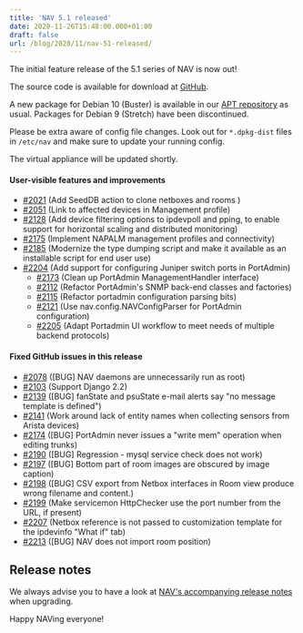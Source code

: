 ```yaml
---
title: 'NAV 5.1 released'
date: 2020-11-26T15:48:00.000+01:00
draft: false
url: /blog/2020/11/nav-51-released/
---
```


The initial feature release of the 5.1 series of NAV is now out!

The source code is available for download at [GitHub](https://github.com/UNINETT/nav/releases).

A new package for Debian 10 (Buster) is available in our [APT repository](https://nav.uninett.no/install-instructions/#debian) as usual. Packages for Debian 9 (Stretch) have been discontinued.

Please be extra aware of config file changes. Look out for `*.dpkg-dist` files in `/etc/nav` and make sure to update your running config.

The virtual appliance will be updated shortly.

#### User-visible features and improvements

*   [#2021](https://github.com/Uninett/nav/issues/2021) (Add SeedDB action to clone netboxes and rooms )
*   [#2051](https://github.com/Uninett/nav/issues/2051) (Link to affected devices in Management profile)
*   [#2128](https://github.com/Uninett/nav/pull/2128) (Add device filtering options to ipdevpoll and pping, to enable support for horizontal scaling and distributed monitoring)
*   [#2175](https://github.com/Uninett/nav/pull/2175) (Implement NAPALM management profiles and connectivity)
*   [#2185](https://github.com/Uninett/nav/pull/2185) (Modernize the type dumping script and make it available as an installable script for end user use)
*   [#2204](https://github.com/Uninett/nav/pull/2204) (Add support for configuring Juniper switch ports in PortAdmin)
    *   [#2173](https://github.com/Uninett/nav/pull/2173) (Clean up PortAdmin ManagementHandler interface)
    *   [#2112](https://github.com/Uninett/nav/pull/2112) (Refactor PortAdmin's SNMP back-end classes and factories)
    *   [#2115](https://github.com/Uninett/nav/pull/2115) (Refactor portadmin configuration parsing bits)
    *   [#2121](https://github.com/Uninett/nav/pull/2121) (Use nav.config.NAVConfigParser for PortAdmin configuration)
    *   [#2205](https://github.com/Uninett/nav/pull/2205) (Adapt Portadmin UI workflow to meet needs of multiple backend protocols)

#### Fixed GitHub issues in this release

*   [#2078](https://github.com/Uninett/nav/issues/2078) (\[BUG\] NAV daemons are unnecessarily run as root)
*   [#2103](https://github.com/Uninett/nav/pull/2103) (Support Django 2.2)
*   [#2139](https://github.com/Uninett/nav/issues/2139) (\[BUG\] fanState and psuState e-mail alerts say "no message template is defined")
*   [#2141](https://github.com/Uninett/nav/pull/2141) (Work around lack of entity names when collecting sensors from Arista devices)
*   [#2174](https://github.com/Uninett/nav/issues/2174) (\[BUG\] PortAdmin never issues a "write mem" operation when editing trunks)
*   [#2190](https://github.com/Uninett/nav/issues/2190) (\[BUG\] Regression - mysql service check does not work)
*   [#2197](https://github.com/Uninett/nav/issues/2197) (\[BUG\] Bottom part of room images are obscured by image caption)
*   [#2198](https://github.com/Uninett/nav/issues/2198) (\[BUG\] CSV export from Netbox interfaces in Room view produce wrong filename and content.)
*   [#2199](https://github.com/Uninett/nav/issues/2199) (Make servicemon HttpChecker use the port number from the URL, if present)
*   [#2207](https://github.com/Uninett/nav/pull/2207) (Netbox reference is not passed to customization template for the ipdevinfo "What if" tab)
*   [#2213](https://github.com/Uninett/nav/issues/2213) (\[BUG\] NAV does not import room position)

Release notes
-------------

We always advise you to have a look at [NAV's accompanying release notes](https://nav.uninett.no/doc/5.1/release-notes.html#nav-5-1) when upgrading.

Happy NAVing everyone!